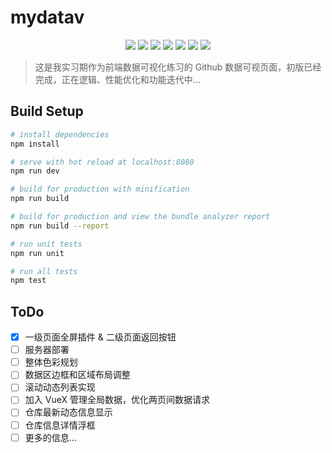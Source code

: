 # mydatav

<div align='center'>

![](https://img.shields.io/badge/vue-2.5.2-blue.svg)
![](https://img.shields.io/badge/vue--router-3.0.1-blue.svg)
![](https://img.shields.io/badge/axios-0.18.0-orange.svg)
![](https://img.shields.io/badge/ElementUI-2.8.2-brightgreen.svg)
![](https://img.shields.io/badge/ECharts-4.2.1-brightgreen.svg)
![](https://img.shields.io/badge/v--charts-1.19.0-brightgreen.svg)
![](https://img.shields.io/badge/license-GPL-orange.svg)

</div>

> 这是我实习期作为前端数据可视化练习的 Github 数据可视页面，初版已经完成，正在逻辑、性能优化和功能迭代中...

## Build Setup

``` bash
# install dependencies
npm install

# serve with hot reload at localhost:8080
npm run dev

# build for production with minification
npm run build

# build for production and view the bundle analyzer report
npm run build --report

# run unit tests
npm run unit

# run all tests
npm test
```

## ToDo
- [x] 一级页面全屏插件 & 二级页面返回按钮
- [ ] 服务器部署
- [ ] 整体色彩规划
- [ ] 数据区边框和区域布局调整
- [ ] 滚动动态列表实现
- [ ] 加入 VueX 管理全局数据，优化两页间数据请求
- [ ] 仓库最新动态信息显示
- [ ] 仓库信息详情浮框
- [ ] 更多的信息...